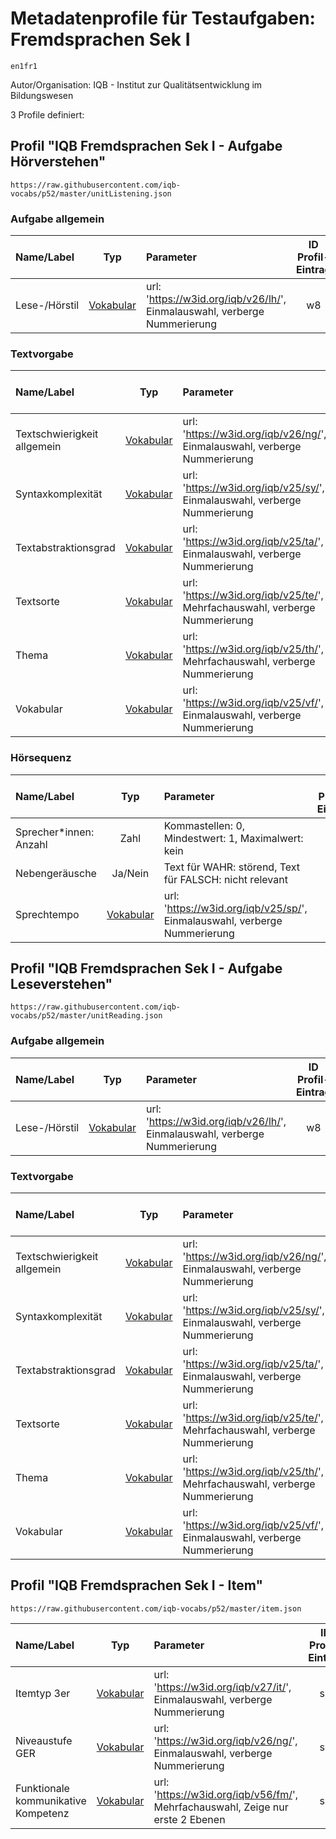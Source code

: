 # Metadatenprofile für Testaufgaben: Fremdsprachen Sek I
```
en1fr1
```

Autor/Organisation: IQB - Institut zur Qualitätsentwicklung im Bildungswesen

3 Profile definiert:

## Profil "IQB Fremdsprachen Sek I - Aufgabe Hörverstehen"
```
https://raw.githubusercontent.com/iqb-vocabs/p52/master/unitListening.json
```

### Aufgabe allgemein

| Name/Label | Typ | Parameter | ID Profil-Eintrag |
| :--- | :---: | :--- | :---: |
| Lese-/Hörstil | [Vokabular](https://w3id.org/iqb/v26/lh/) | url: 'https://w3id.org/iqb/v26/lh/', Einmalauswahl, verberge Nummerierung | w8 |
### Textvorgabe

| Name/Label | Typ | Parameter | ID Profil-Eintrag |
| :--- | :---: | :--- | :---: |
| Textschwierigkeit allgemein | [Vokabular](https://w3id.org/iqb/v26/ng/) | url: 'https://w3id.org/iqb/v26/ng/', Einmalauswahl, verberge Nummerierung | e2 |
| Syntaxkomplexität | [Vokabular](https://w3id.org/iqb/v25/sy/) | url: 'https://w3id.org/iqb/v25/sy/', Einmalauswahl, verberge Nummerierung | e3 |
| Textabstraktionsgrad | [Vokabular](https://w3id.org/iqb/v25/ta/) | url: 'https://w3id.org/iqb/v25/ta/', Einmalauswahl, verberge Nummerierung | e4 |
| Textsorte | [Vokabular](https://w3id.org/iqb/v25/te/) | url: 'https://w3id.org/iqb/v25/te/', Mehrfachauswahl, verberge Nummerierung | e5 |
| Thema | [Vokabular](https://w3id.org/iqb/v25/th/) | url: 'https://w3id.org/iqb/v25/th/', Mehrfachauswahl, verberge Nummerierung | e6 |
| Vokabular | [Vokabular](https://w3id.org/iqb/v25/vf/) | url: 'https://w3id.org/iqb/v25/vf/', Einmalauswahl, verberge Nummerierung | e7 |
### Hörsequenz

| Name/Label | Typ | Parameter | ID Profil-Eintrag |
| :--- | :---: | :--- | :---: |
| Sprecher*innen: Anzahl | Zahl |Kommastellen: 0, Mindestwert: 1, Maximalwert: kein | k2 |
| Nebengeräusche | Ja/Nein |Text für WAHR: störend, Text für FALSCH: nicht relevant | k3 |
| Sprechtempo | [Vokabular](https://w3id.org/iqb/v25/sp/) | url: 'https://w3id.org/iqb/v25/sp/', Einmalauswahl, verberge Nummerierung | k4 |
## Profil "IQB Fremdsprachen Sek I - Aufgabe Leseverstehen"
```
https://raw.githubusercontent.com/iqb-vocabs/p52/master/unitReading.json
```

### Aufgabe allgemein

| Name/Label | Typ | Parameter | ID Profil-Eintrag |
| :--- | :---: | :--- | :---: |
| Lese-/Hörstil | [Vokabular](https://w3id.org/iqb/v26/lh/) | url: 'https://w3id.org/iqb/v26/lh/', Einmalauswahl, verberge Nummerierung | w8 |
### Textvorgabe

| Name/Label | Typ | Parameter | ID Profil-Eintrag |
| :--- | :---: | :--- | :---: |
| Textschwierigkeit allgemein | [Vokabular](https://w3id.org/iqb/v26/ng/) | url: 'https://w3id.org/iqb/v26/ng/', Einmalauswahl, verberge Nummerierung | e2 |
| Syntaxkomplexität | [Vokabular](https://w3id.org/iqb/v25/sy/) | url: 'https://w3id.org/iqb/v25/sy/', Einmalauswahl, verberge Nummerierung | e3 |
| Textabstraktionsgrad | [Vokabular](https://w3id.org/iqb/v25/ta/) | url: 'https://w3id.org/iqb/v25/ta/', Einmalauswahl, verberge Nummerierung | e4 |
| Textsorte | [Vokabular](https://w3id.org/iqb/v25/te/) | url: 'https://w3id.org/iqb/v25/te/', Mehrfachauswahl, verberge Nummerierung | e5 |
| Thema | [Vokabular](https://w3id.org/iqb/v25/th/) | url: 'https://w3id.org/iqb/v25/th/', Mehrfachauswahl, verberge Nummerierung | e6 |
| Vokabular | [Vokabular](https://w3id.org/iqb/v25/vf/) | url: 'https://w3id.org/iqb/v25/vf/', Einmalauswahl, verberge Nummerierung | e7 |
## Profil "IQB Fremdsprachen Sek I - Item"
```
https://raw.githubusercontent.com/iqb-vocabs/p52/master/item.json
```

| Name/Label | Typ | Parameter | ID Profil-Eintrag |
| :--- | :---: | :--- | :---: |
| Itemtyp 3er | [Vokabular](https://w3id.org/iqb/v27/it/) | url: 'https://w3id.org/iqb/v27/it/', Einmalauswahl, verberge Nummerierung | s2 |
| Niveaustufe GER | [Vokabular](https://w3id.org/iqb/v26/ng/) | url: 'https://w3id.org/iqb/v26/ng/', Einmalauswahl, verberge Nummerierung | s3 |
| Funktionale kommunikative Kompetenz | [Vokabular](https://w3id.org/iqb/v56/fm/) | url: 'https://w3id.org/iqb/v56/fm/', Mehrfachauswahl, Zeige nur erste 2 Ebenen | s4 |
